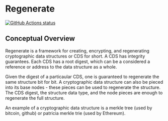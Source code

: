 # Regenerate

<p align="left">
  <a href="https://github.com/pumperknickle/Regenerate"><img alt="GitHub Actions status" src="https://github.com/pumperknickle/Regenerate/workflows/Swift/badge.svg"></a>
</p>

## Conceptual Overview

Regenerate is a framework for creating, encrypting, and regenerating cryptographic data structures or CDS for short. A CDS has integrity guarantees. Each CDS has a root digest, which can be a considered a reference or address to the data structure as a whole.

Given the digest of a particaular CDS, one is guaranteed to regenerate the same structure bit for bit. A cryptographic data structure can also be pieced into its base nodes - these pieces can be used to regenerate the structure. The CDS digest, the structure data type, and the node pieces are enough to regenerate the full structure.

An example of a cryptographic data structure is a merkle tree (used by bitcoin, github) or patricia merkle trie (used by Ethereum).
